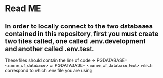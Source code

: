 # Read ME

## In order to locally connect to the two databases contained in this repository, first you must create two files called, one called .env.development and another called .env.test.

These files should contain the line of code => PGDATABASE= <name_of_database> or PGDATABASE= <name_of_database_test> which correspond to which .env file you are using

